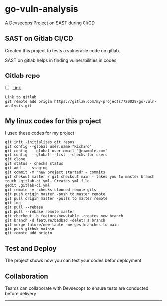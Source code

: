 # go-vuln-analysis
A Devsecops Project on SAST during CI/CD


## SAST on Gitlab CI/CD

Created this project to tests a vulnerable code on gitlab.

SAST on gitlab helps in finding vulnerabilities in codes
## Gitlab repo

- [ ] [Link](https://gitlab.com/my-projects7720029/go-vuln-analysis#go-vuln-analysis)

```
Link to gitlab
git remote add origin https://gitlab.com/my-projects7720029/go-vuln-analysis.git

```

## My linux codes for this project

I used these codes for my project
```
git init -initializes git repos
git config --global user.name "Richard"
git config  --global user.email "@example.com"
git config  --global --list  -checks for users
git clone
git status - checks status
git add . - staging
git commit -m "new project started" - commits
git chekout master / git checkout main - takes you to master branch
touch .gitlab-ci.yml- Creates yml file
gedit .gitlab-ci.yml
git remote -v -checks clonned remote gits
git push origin master -push to master remote
git pull origin master -pulls to master remote
git log
git pull --rebase
git pull --rebase remote master
git checkout -b feature/new-table -creates new branch
git branch -d feature/badbad -delets a branch
git merge fature/new-table -merges branches to main
git push github main\n
git remote add origin
```

## Test and Deploy
The project shows how you can test your codes befor deployment

## Collaboration
Teams can collaborate with Devsecops to ensure tests are conducted before delivery

***


